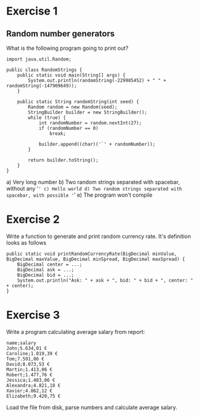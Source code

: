 # Exercise 1
## Random number generators
What is the following program going to print out?

```
import java.util.Random;

public class RandomStrings {
    public static void main(String[] args) {
        System.out.println(randomString(-229985452) + " " + randomString(-147909649));
    }

    public static String randomString(int seed) {
        Random random = new Random(seed);
        StringBuilder builder = new StringBuilder();
        while (true) {
            int randomNumber = random.nextInt(27);
            if (randomNumber == 0)
                break;

            builder.append((char)('`' + randomNumber));
        }

        return builder.toString();
    }
}
```

a) Very long number
b) Two random strings separated with spacebar, without any '`'
c) Hello world
d) Two random strings separated with spacebar, with possible '`'
e) The program won't compile

# Exercise 2
Write a function to generate and print random currency rate. It's definition looks as follows
```
public static void printRandomCurrencyRate(BigDecimal minValue, BigDecimal maxValue, BigDecimal minSpread, BigDecimal maxSpread) {
    BigDecimal center = ...;
    BigDecimal ask = ...;
    BigDecimal bid = ...;
    System.out.println("Ask: " + ask + ", bid: " + bid + ", center: " + center);
}
```

# Exercise 3
Write a program calculating average salary from report:
```
name;salary
John;5.634,01 €
Caroline;1.019,39 €
Tom;7.591,06 €
David;8.073,53 €
Martin;1.413,06 €
Robert;1.477,76 €
Jessica;1.483,06 €
Alexandra;4.821,18 €
Xavier;4.862,12 €
Elizabeth;9.420,75 €
```
Load the file from disk, parse numbers and calculate average salary.
